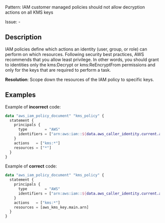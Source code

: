 Pattern: IAM customer managed policies should not allow decryption actions on all KMS keys

Issue: -

## Description

IAM policies define which actions an identity (user, group, or role) can perform on which resources. Following security best practices, AWS recommends that you allow least privilege. In other words, you should grant to identities only the kms:Decrypt or kms:ReEncryptFrom permissions and only for the keys that are required to perform a task.

**Resolution**: Scope down the resources of the IAM policy to specific keys.

## Examples

Example of **incorrect** code:

```terraform
data "aws_iam_policy_document" "kms_policy" {
  statement {
    principals {
      type        = "AWS"
      identifiers = ["arn:aws:iam::${data.aws_caller_identity.current.account_id}:root"]
    }
    actions   = ["kms:*"]
    resources = ["*"]
  }
}
```

Example of **correct** code:

```terraform
data "aws_iam_policy_document" "kms_policy" {
  statement {
    principals {
      type        = "AWS"
      identifiers = ["arn:aws:iam::${data.aws_caller_identity.current.account_id}:root"]
    }
    actions   = ["kms:*"]
    resources = [aws_kms_key.main.arn]
  }
}
```